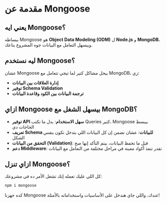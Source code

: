 # مقدمة عن Mongoose

## يعني ايه Mongoose؟
ببساطه Mongoose هو **Object Data Modeling (ODM)** ل **Node.js** و **MongoDB**، وبيسهل التعامل مع البيانات جوه المشروع بتاعك.

## ليه نستخدم Mongoose؟
عشان Mongoose بيحل مشاكل كتير لما تيجي تتعامل مع MongoDB، زي:
- **إدارة العلاقات بين البيانات** 
- **توفير Schema Validation** 
- **ترجمة البيانات بين الكود وقاعدة البيانات** 

## ازاي Mongoose بيسهل الشغل مع MongoDB؟
- **توفير API سهل الاستخدام**: بدل ما تكتب Queries كتير، Mongoose بيبسط الحاجات دي 
- **تعريف Schema للبيانات**: عشان تضمن إن كل البيانات اللي بتدخل تكون بنفس الشكل 
- **التحقق من البيانات (Validation)**: قبل ما تحفظ البيانات، بيتم التأكد إنها صح 
- **دعم Middleware**: تقدر تنفذ أكواد معينة في مراحل مختلفة من التعامل مع البيانات 

## ازاي تنزل Mongoose؟
كل اللي عليك تعمله إنك تشغل الأمر ده في مشروعك:
```sh
npm i mongoose
```

كده جهزنا Mongoose عندك، واللي جاي هندخل على الأساسيات واستخداماته بالأمثلة! 

